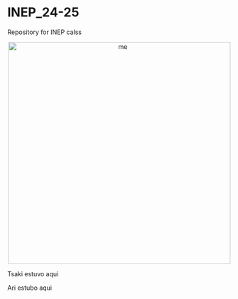 # INEP_24-25
Repository for INEP calss


<div align="center">
<img alt="me" src="https://github.com/PabloTutorMoegle/MiniProjects/assets/102219711/9b2d64e7-5579-4bca-93e5-ea66555ec3b7" width="500"/>
</div>


Tsaki estuvo aqui

Ari estubo aqui
